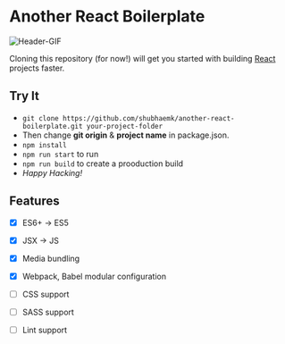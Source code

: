 # Another React Boilerplate
![Header-GIF](https://media.giphy.com/media/l0HlQ7LRalQqdWfao/giphy.gif)

Cloning this repository (for now!) will get you started with building [React](https://reactjs.org/) projects faster.

## Try It

* ```git clone https://github.com/shubhaemk/another-react-boilerplate.git your-project-folder```
* Then change **git origin** & **project name** in package.json.
* ```npm install```
* ```npm run start``` to run
* ```npm run build``` to create a prooduction build
* _Happy Hacking!_

## Features

- [x] ES6+ -> ES5
- [x] JSX -> JS
- [x] Media bundling
- [x] Webpack, Babel modular configuration
- [ ] CSS support
- [ ] SASS support
- [ ] Lint support

